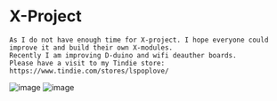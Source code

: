 # X-Project
    As I do not have enough time for X-project. I hope everyone could improve it and build their own X-modules.
    Recently I am improving D-duino and wifi deauther boards.
    Please have a visit to my Tindie store:
    https://www.tindie.com/stores/lspoplove/

![image](https://github.com/lspoplove/D-duino/blob/master/Documents/X-project.jpg)
![image](https://github.com/lspoplove/D-duino/blob/master/Documents/X-OLED.jpg)
